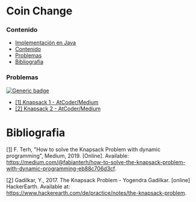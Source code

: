 # Coin Change

### Contenido

* [Implementación en Java](#)
* [Contenido](#contenido)
* [Problemas](#problemas)
* [Bibliografia](#bibliografia)

### Problemas

[![Generic badge](https://img.shields.io/badge/AtCoder-Medium-yellow.svg)](https://atcoder.jp/)

* [[1] Knapsack 1 - AtCoder/Medium](https://atcoder.jp/contests/dp/tasks/dp_d)
* [[2] Knapsack 2 - AtCoder/Medium](https://atcoder.jp/contests/dp/tasks/dp_e)

# Bibliografia

[[1]](https://medium.com/@fabianterh/how-to-solve-the-knapsack-problem-with-dynamic-programming-eb88c706d3cf) F. Terh, "How to solve the Knapsack Problem with dynamic programming", Medium, 2019. [Online]. Available: https://medium.com/@fabianterh/how-to-solve-the-knapsack-problem-with-dynamic-programming-eb88c706d3cf.

[[2]](https://www.hackerearth.com/de/practice/notes/the-knapsack-problem) Gadilkar, Y., 2017. The Knapsack Problem - Yogendra Gadilkar. [online] HackerEarth. Available at: https://www.hackerearth.com/de/practice/notes/the-knapsack-problem.